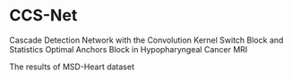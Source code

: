 # CCS-Net
Cascade Detection Network with the Convolution Kernel Switch Block and Statistics Optimal Anchors Block in Hypopharyngeal Cancer MRI

The results of MSD-Heart dataset
